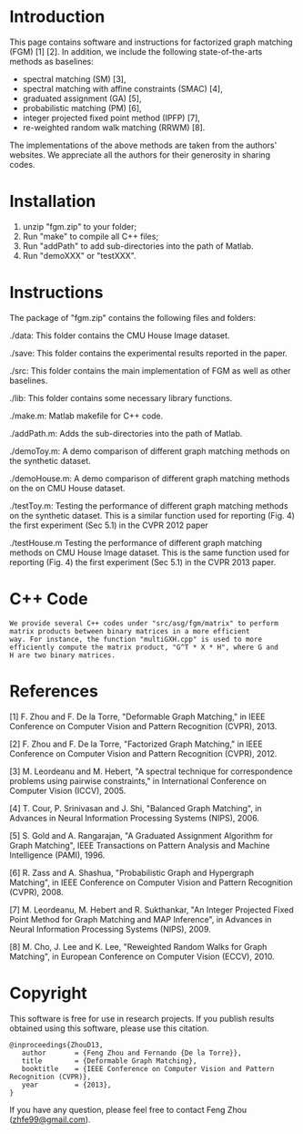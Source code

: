 Introduction
============

This page contains software and instructions for factorized graph
matching (FGM) [1] [2].  In addition, we include the following
state-of-the-arts methods as baselines:

- spectral matching (SM) [3],
- spectral matching with affine constraints (SMAC) [4],
- graduated assignment (GA) [5],
- probabilistic matching (PM) [6],
- integer projected fixed point method (IPFP) [7],
- re-weighted random walk matching (RRWM) [8].

The implementations of the above methods are taken from the
authors' websites. We appreciate all the authors for their
generosity in sharing codes.


Installation
============

1. unzip "fgm.zip" to your folder;
2. Run "make" to compile all C++ files;
3. Run "addPath" to add sub-directories into the path of Matlab.
4. Run "demoXXX" or "testXXX".


Instructions
============

The package of "fgm.zip" contains the following files and folders:

./data: This folder contains the CMU House Image dataset.

./save: This folder contains the experimental results reported in
        the paper.

./src: This folder contains the main implementation of FGM as well
       as other baselines.

./lib: This folder contains some necessary library functions.

./make.m: Matlab makefile for C++ code.

./addPath.m: Adds the sub-directories into the path of Matlab.

./demoToy.m: A demo comparison of different graph matching methods
             on the synthetic dataset.

./demoHouse.m: A demo comparison of different graph matching
               methods on the on CMU House dataset.

./testToy.m: Testing the performance of different graph matching
             methods on the synthetic dataset.  This is a similar
             function used for reporting (Fig. 4) the first
             experiment (Sec 5.1) in the CVPR 2012 paper

./testHouse.m Testing the performance of different graph matching
              methods on CMU House Image dataset.  This is the
              same function used for reporting (Fig. 4) the first
              experiment (Sec 5.1) in the CVPR 2013 paper.


C++ Code
========
    We provide several C++ codes under "src/asg/fgm/matrix" to perform
    matrix products between binary matrices in a more efficient
    way. For instance, the function "multiGXH.cpp" is used to more
    efficiently compute the matrix product, "G^T * X * H", where G and
    H are two binary matrices.


References
==========

[1] F. Zhou and F. De la Torre, "Deformable Graph Matching," in IEEE
Conference on Computer Vision and Pattern Recognition (CVPR), 2013.

[2] F. Zhou and F. De la Torre, "Factorized Graph Matching," in IEEE
Conference on Computer Vision and Pattern Recognition (CVPR), 2012.

[3] M. Leordeanu and M. Hebert, "A spectral technique for
correspondence problems using pairwise constraints," in International
Conference on Computer Vision (ICCV), 2005.

[4] T. Cour, P. Srinivasan and J. Shi, "Balanced Graph Matching", in
Advances in Neural Information Processing Systems (NIPS), 2006.

[5] S. Gold and A. Rangarajan, "A Graduated Assignment Algorithm for
Graph Matching", IEEE Transactions on Pattern Analysis and Machine
Intelligence (PAMI), 1996.

[6] R. Zass and A. Shashua, "Probabilistic Graph and Hypergraph
Matching", in IEEE Conference on Computer Vision and Pattern
Recognition (CVPR), 2008.

[7] M. Leordeanu, M. Hebert and R. Sukthankar, "An Integer Projected
Fixed Point Method for Graph Matching and MAP Inference", in Advances
in Neural Information Processing Systems (NIPS), 2009.

[8] M. Cho, J. Lee and K. Lee, "Reweighted Random Walks for Graph
Matching", in European Conference on Computer Vision (ECCV), 2010.


Copyright
=========

This software is free for use in research projects. If you
publish results obtained using this software, please use this
citation.

    @inproceedings{ZhouD13,
       author       = {Feng Zhou and Fernando {De la Torre}},
       title        = {Deformable Graph Matching},
       booktitle    = {IEEE Conference on Computer Vision and Pattern Recognition (CVPR)},
       year         = {2013},
    }

If you have any question, please feel free to contact Feng Zhou (zhfe99@gmail.com).
